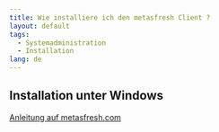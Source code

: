 ```yaml
---
title: Wie installiere ich den metasfresh Client ?
layout: default
tags:
  - Systemadministration
  - Installation
lang: de
---
```


## Installation unter Windows

[Anleitung auf metasfresh.com](http://metasfresh.com/dokumentation/client-installation/)